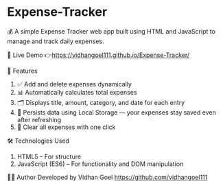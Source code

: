 # Expense-Tracker
💰 A simple Expense Tracker web app built using HTML and JavaScript to manage and track daily expenses.

🚀 Live Demo
👉https://vidhangoel111.github.io/Expense-Tracker/

🧩 Features
1) ✅ Add and delete expenses dynamically
2) 📊 Automatically calculates total expenses
3) 🗂️ Displays title, amount, category, and date for each entry
4) 💾 Persists data using Local Storage — your expenses stay saved even after refreshing
5) 🧹 Clear all expenses with one click


🛠️ Technologies Used
1) HTML5 – For structure
2) JavaScript (ES6) – For functionality and DOM manipulation

👨‍💻 Author
Developed by Vidhan Goel
https://github.com/vidhangoel111
